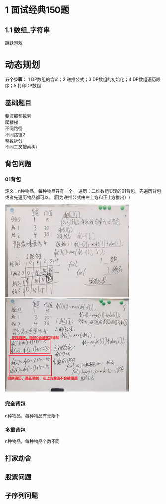# 1 面试经典150题
## 1.1 数组_字符串
跳跃游戏

# 动态规划
**五个步骤：** 1 DP数组的含义；2 递推公式；3 DP数组的初始化；4 DP数组遍历顺序；5 打印DP数组
## 基础题目
斐波那契数列\
爬楼梯\
不同路径\
不同路径2\
整数拆分\
不同二叉搜索树\
## 背包问题
### 01背包
定义：n种物品，每种物品只有一个。
遍历：二维数组实现的01背包，先遍历背包或者先遍历物品都可以。（因为递推公式由左上方和正上方推出）\

<img src="assets/01beibao.png" alt="assets/01beibao.png" style="width: 400px; height: 300px;" />
<img src="assets/01beibao_1weidp.png" alt="assets/01beibao_1weidp.png" style="width: 400px; height: 300px;" />


### 完全背包
n种物品，每种物品有无限个

### 多重背包
n种物品，每种物品个数不同

## 打家劫舍
## 股票问题
## 子序列问题